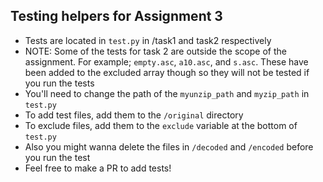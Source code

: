 ## Testing helpers for Assignment 3
 - Tests are located in `test.py` in /task1 and task2 respectively
 - NOTE: Some of the tests for task 2 are outside the scope of the assignment. For example; `empty.asc`, `a10.asc`, and `s.asc`. These have been added to the excluded array though so they will not be tested if you run the tests 
 - You'll need to change the path of the `myunzip_path` and `myzip_path` in `test.py` 
 - To add test files, add them to the `/original` directory
 - To exclude files, add them to the `exclude` variable at the bottom of `test.py`
 - Also you might wanna delete the files in `/decoded` and `/encoded` before you run the test
 - Feel free to make a PR to add tests! 
